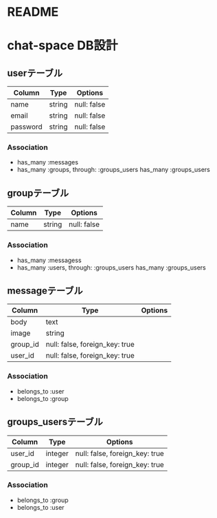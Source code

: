 # README

# chat-space DB設計
## userテーブル
|Column|Type|Options|
|------|----|-------|
|name|string|null: false|
|email|string|null: false|
|password|string|null: false|
### Association
- has_many :messages
- has_many :groups, through: :groups_users
  has_many :groups_users

## groupテーブル
|Column|Type|Options|
|------|----|-------|
|name|string|null: false|
### Association
- has_many :messagess
- has_many :users, through: :groups_users
  has_many :groups_users

## messageテーブル
|Column|Type|Options|
|------|----|-------|
|body|text|
|image|string|
|group_id|null: false, foreign_key: true|
|user_id|null: false, foreign_key: true|

### Association
- belongs_to :user
- belongs_to :group

## groups_usersテーブル
|Column|Type|Options|
|------|----|-------|
|user_id|integer|null: false, foreign_key: true|
|group_id|integer|null: false, foreign_key: true|

### Association
- belongs_to :group
- belongs_to :user